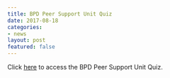 ```yaml
---
title: BPD Peer Support Unit Quiz
date: 2017-08-18
categories:
- news
layout: post
featured: false
---
```

Click [here](http://www.bostonpeersupportquiz.org/) to access the BPD Peer Support Unit Quiz.
